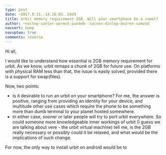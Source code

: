 ```yaml
---
type: post
date: ~2017.8.31..14.16.03..b5d9
title: Urbit memory requirement 2GB. Will your smartphone be a comet?
author: ~noctep-sanler-wormut-panmeb--socnex-dinlep-dozrev-samzod
navsort: bump
navuptwo: true
comments: reverse
---
```


Hi all,

I would like to understand how essential is 2GB memory requirement for urbit. As we know, urbit mmaps a chunk of 2GB for future use. On platforms with physical RAM less than that, the issue is easily solved, provided there is a support for swap(files). 

Now, two points:
- Is it desirable to run an urbit on your smartphone? For me, the answer is positive, ranging from providing an identity for your device, and multitude other use cases which require the phone to be something more than dumb terminal to your planet hosted somewhere.
- In either case, sooner or later people will try to port urbit everywhere. So could someone more knowledgeable inner workings of urbit (I guess we are talking about vere - the urbit virtual machine) tell me, is the 2GB really necessary or possibly could it be relaxed, and what would be the implications of such change.

For now, the only way to install urbit on android would be to 
